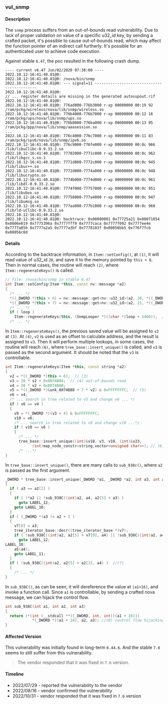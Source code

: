 ### vul_snmp

#### Description

The `snmp` process suffers from an out-of-bounds read vulnerability. Due to lack of proper validation on value of a specific u32_id key, by sending a crafted packet, it's possible to cause out-of-bounds read, which may affect the function pointer of an indirect call furtherly. It's possible for an authenticated user to achieve code execution.

Against stable `6.47`, the poc resulted in the following crash dump.          

```shell
---- current v6.47 Jun/02/2020 07:38:00 ----
2022.10.12-16:41:40.81@0:
2022.10.12-16:41:40.81@0: /nova/bin/snmp
2022.10.12-16:41:40.81@0: --- signal=11 --------------------------------------------
2022.10.12-16:41:40.81@0: 
// ... register details are missing in the generated autosupout.rif
2022.10.12-16:41:40.81@0: 
2022.10.12-16:41:40.81@0: 776ad000-776b3000 r-xp 00000000 00:19 92     /ram/pckg/wireless/nova/lib/snmp/wireless.so
2022.10.12-16:41:40.81@0: 776b4000-776b7000 r-xp 00000000 00:12 16     /ram/pckg/ups/nova/lib/snmp/ups.so
2022.10.12-16:41:40.81@0: 776b8000-776ba000 r-xp 00000000 00:13 95     /ram/pckg/ppp/nova/lib/snmp/aaasession.so
...
2022.10.12-16:41:40.81@0: 776c4000-776c7000 r-xp 00000000 00:11 83     /ram/pckg/ipv6/nova/lib/snmp/ipv6.so
2022.10.12-16:41:40.81@0: 776c9000-776fe000 r-xp 00000000 00:0c 966    /lib/libuClibc-0.9.33.2.so
2022.10.12-16:41:40.81@0: 77702000-7771c000 r-xp 00000000 00:0c 962    /lib/libgcc_s.so.1
2022.10.12-16:41:40.81@0: 7771d000-7772c000 r-xp 00000000 00:0c 945    /lib/libuc++.so
2022.10.12-16:41:40.81@0: 7772d000-7774a000 r-xp 00000000 00:0c 948    /lib/libucrypto.so
2022.10.12-16:41:40.81@0: 7774b000-7774d000 r-xp 00000000 00:0c 961    /lib/libdl-0.9.33.2.so
2022.10.12-16:41:40.81@0: 7774f000-77757000 r-xp 00000000 00:0c 951    /lib/libubox.so
2022.10.12-16:41:40.81@0: 77758000-777a4000 r-xp 00000000 00:0c 947    /lib/libumsg.so
2022.10.12-16:41:40.81@0: 777aa000-777b1000 r-xp 00000000 00:0c 960    /lib/ld-uClibc-0.9.33.2.so
2022.10.12-16:41:40.81@0:
2022.10.12-16:41:40.81@0: backtrace: 0x00000001 0x77725a21 0x08071054 0x0806e019 0x7775396a 0x7777fff9 0x7777caca 0x7777f092 0x7777ee4e 0x7777a85b 0x7777a2a5 0x7777a3bf 0x7778103f 0x08056bb5 0x776f7fcb 0x08056c0d
```

#### Details

According to the backtrace information, in `Item::setConfig()`,  at `(1)`, it will read value of u32_id `20`, and save it to the memory pointed by `this + 6`. Then in normal cases, the routine will reach `(2)`, where `Item::regenerateKeys()` is called.

```c++
// file: /nova/bin/snmp in stable 6.47
int Item::setConfig(Item *this, const nv::message *a2)
{
  /* ... */
  *((_DWORD *)this + 6) = nv::message::get<nv::u32_id>(a2, 20, *((_DWORD *)this + 6));  // (1)
  *((_DWORD *)this + 7) = nv::message::get<nv::u32_id>(a2, 21, *((_DWORD *)this + 7));
  /* ... */
  if ( loop )
    Item::regenerateKeys(this, (SnmpLooper *)((char *)loop + 1460));  // (2)
  /* ... */
```

In `Item::regenerateKeys()`, the previous saved value will be assigned to `v2` at `(3)`. At `(4)`, `v2` is used as an offset to calculate address, and the result is assigned to `v3`. Then it will perform multiple lookups, in some cases, the routine will reach `(6)`, where `tree_base::insert_unique()` is called, and `v3` is passed as the second argument. It should be noted that the `v3` is controllable.

```c++
int Item::regenerateKeys(Item *this, const string *a2)
{
  v2 = *((_DWORD *)this + 6);  // (3)
  v3 = 28 * v2 + 0x8074B84;  // (4) out-of-bounds read
  v4 = 28 * v2 + 0x8074B88;
  v5 = *((_DWORD *)&unk_8074B88 + 7 * v2) & 0xFFFFFFFC;  // (5)
  v6 = v4;
  /* ... search in tree related to v5 and change v6 ... */
  if ( v6 == v4 )
  {
    v9 = *(_DWORD *)(v3 + 4) & 0xFFFFFFFC;
    v10 = v6;
    /* ... search in tree related to v9 and change v10 ...*/
    if ( v10 == v6 )
    {
      /* ... */
      tree_base::insert_unique((int)&v18, v3, v10, (int)&v23, 
			(int)map_node_constr<string,vector<unsigned char>>); // (6)
      /* ...*/
}
```

In `tree_base::insert_unique()`, there are many calls to `sub_938c()`, where `a2` is passed as the first argument.

```c++
_DWORD * tree_base::insert_unique(_DWORD *a1, _DWORD *a2, int a3, int a4, void (__cdecl *a5)(int))
{
  if ( a3 == a2[2] )
  {
    if ( !*a2 || !sub_938C((int)a2, a4, a2[5] + a3) )
      goto LABEL_12;
    goto LABEL_10;
  }
  if ( (_DWORD *)a3 != a2 + 1 )
  {
    v7[0] = a3;
    tree_iterator_base::decr((tree_iterator_base *)v7);
    if ( !sub_938C((int)a2, a2[5] + v7[0], a4) || !sub_938C((int)a2, a4, a2[5] + a3) )
      goto LABEL_12;
LABEL_10:
    a5(a4);
    goto LABEL_11;
  }
  if ( !sub_938C((int)a2, a2[5] + a2[3], a4) )  //(7)
  {
    /* ... */
}
```


In `sub_938C()`, as can be seen, it will dereference the value at `(a1+16)`, and invoke a function call. Since `a1` is controllable, by sending a crafted nova message, we can hijack the control flow.

```c++
int sub_938C(int a1, int a2, int a3)
{
  return (*(int (__stdcall **)(_DWORD, int, int))(a1 + 16))(
			*(_DWORD *)(a1 + 24), a2, a3); //(8) control flow hijacking
}
```

#### Affected Version

This vulnerability was initially found in long-term  `6.44.6`. And the stable `7.6` seems to still suffer from this vulnerability.

> The vendor responded that it was fixed in `7.6` version.

#### Timeline

+ 2022/07/29 - reported the vulnerability to the vendor
+ 2022/08/16 - vendor confirmed the vulnerability
+ 2022/10/31 - vendor responded that it was fixed in `7.6` version

